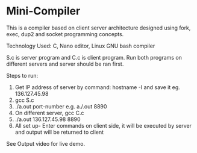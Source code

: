 # Mini-Compiler
This is a compiler based on client server architecture designed using fork, exec, dup2 and socket programming concepts.

Technology Used: C, Nano editor, Linux GNU bash compiler

S.c is server program and C.c is client program. Run both programs on different servers and server should be ran first.

Steps to run:
1. Get IP address of server by command: hostname -I and save it eg. 136.127.45.98
2. gcc S.c
3. ./a.out port-number e.g. a./.out 8890
4. On different server, gcc C.c
5. ./a.out 136.127.45.98 8890
6. All set up- Enter commands on client side, it will be executed by server and output will be returned to client

See Output video for live demo.
